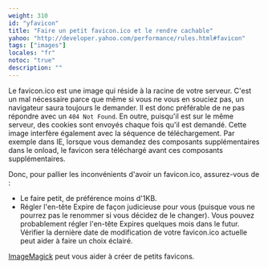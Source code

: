 ```yaml
---
weight: 310
id: "yfavicon"
title: "Faire un petit favicon.ico et le rendre cachable"
yahoo: "http://developer.yahoo.com/performance/rules.html#favicon"
tags: ["images"]
locales: "fr"
notoc: "true"
description: ""
---
```


Le favicon.ico est une image qui réside à la racine de votre serveur. C'est un mal nécessaire parce que même si vous ne vous en souciez pas, un navigateur saura toujours le demander. Il est donc préférable de ne pas répondre avec un `404 Not Found`. En outre, puisqu'il est sur ​​le même serveur, des cookies sont envoyés chaque fois qu'il est demandé. Cette image interfère également avec la séquence de téléchargement. Par exemple dans IE, lorsque vous demandez des composants supplémentaires dans le onload, le favicon sera téléchargé avant ces composants supplémentaires.

Donc, pour pallier les inconvénients d'avoir un favicon.ico, assurez-vous de :

- Le faire petit, de préférence moins d'1KB.
- Régler l'en-tête Expire de façon judicieuse pour vous (puisque vous ne pourrez pas le renommer si vous décidez de le changer). Vous pouvez probablement régler l'en-tête Expires quelques mois dans le futur. Vérifier la dernière date de modification de votre favicon.ico actuelle peut aider à faire un choix éclairé.

[ImageMagick](http://www.imagemagick.org) peut vous aider à créer de petits favicons.